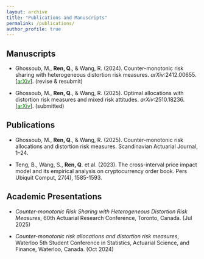 ```yaml
---
layout: archive
title: "Publications and Manuscripts"
permalink: /publications/
author_profile: true
---
```


## Manuscripts

- Ghossoub, M., **Ren, Q.**, & Wang, R. (2024). Counter-monotonic risk sharing with heterogeneous distortion risk measures. *arXiv*:2412.00655. [[<span style="color:green">arXiv</span>]](https://arxiv.org/abs/2412.00655). (revise \& resubmit)

- Ghossoub, M., **Ren, Q.**, & Wang, R. (2025). Optimal allocations with distortion risk measures and mixed risk attitudes. *arXiv*:2510.18236. [[<span style="color:green">arXiv</span>]](https://arxiv.org/abs/2510.18236). (submitted)


## Publications

- Ghossoub, M., **Ren, Q.**, & Wang, R. (2025). Counter-monotonic risk allocations and distortion risk measures. Scandinavian Actuarial Journal, 1–24.

- Teng, B., Wang, S., **Ren, Q.** et al. (2023). The cross-interval price impact model and its empirical analysis on cryptocurrency order book. Pers Ubiquit Comput, 27(4), 1585-1593.

## Academic Presentations

- *Counter-monotonic Risk Sharing with Heterogeneous Distortion Risk Measures*, 60th Actuarial Research Conference, Toronto, Canada. (Jul 2025)

- *Counter-monotonic risk allocations and distortion risk measures*, Waterloo 5th Student Conference in Statistics, Actuarial Science, and Finance, Waterloo, Canada. (Oct 2024) 




